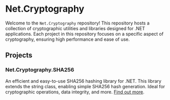 # Net.Cryptography

Welcome to the `Net.Cryptography` repository!
This repository hosts a collection of cryptographic utilities and libraries designed for .NET applications.
Each project in this repository focuses on a specific aspect of cryptography, ensuring high performance and ease of use.

## Projects

### Net.Cryptography.SHA256

An efficient and easy-to-use SHA256 hashing library for .NET.
This library extends the string class, enabling simple SHA256 hash generation.
Ideal for cryptographic operations, data integrity, and more. [Find out more](./src/Net.Cryptography.SHA256/README.md).
